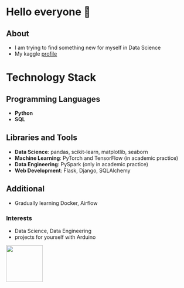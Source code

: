 # Hello everyone 👋

## About
- I am trying to find something new for myself in Data Science
- My kaggle [profile](https://www.kaggle.com/nicovern)
# Technology Stack

## Programming Languages
- **Python**
- **SQL**

## Libraries and Tools
- **Data Science**: pandas, scikit-learn, matplotlib, seaborn
- **Machine Learning**: PyTorch and TensorFlow (in academic practice)
- **Data Engineering**: PySpark (only in academic practice)
- **Web Development**: Flask, Django, SQLAlchemy

## Additional
- Gradually learning Docker, Airflow

### Interests

- Data Science, Data Engineering
- projects for yourself with Arduino

<img src="https://media.giphy.com/media/SvLuDbUOSUkDw9vpdl/giphy.gif" width=100>

